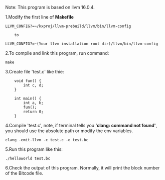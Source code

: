 Note: This program is based on llvm 16.0.4.

1.Modify the first line of **Makefile**

```
LLVM_CONFIG?=~/kxproj/llvm-prebuild/llvm/bin/llvm-config

	to

LLVM_CONFIG?=~(Your llvm installation root dir)/llvm/bin/llvm-config
```

2.To compile and link this program, run command:

```
make
```

3.Create file 'test.c' like thie:

```
	void fun() {
		int c, d;
	}

	int main() {
		int a, b;
		fun();
		return 0;
	}
```

4.Compile 'test.c', note, if terminal tells you **'clang: command not found'**, you should use the absolute path or modify the env variables.
```
clang -emit-llvm -c test.c -o test.bc
```

5.Run this program like this:
```
./helloworld test.bc
```

6.Check the output of this program. Normally, it will print the block number of the Bitcode file.
